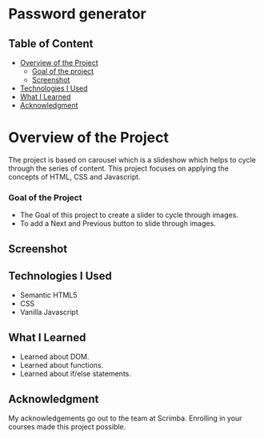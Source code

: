 # Password generator

## Table of Content

 * [Overview of the Project](#overview-of-the-project)
      * [Goal of the project](#goal-of-the-project)
      * [Screenshot](#screenshot)
 * [Technologies I Used](#technologies-i-used)
 * [What I Learned](#what-i-learned) 
 * [Acknowledgment](#acknowledgment)

# Overview of the Project
The project is based on carousel which is a slideshow which helps to cycle through the series of content. This project focuses on applying the concepts of HTML, CSS and Javascript.

### Goal of the Project
* The Goal of this project to create a slider to cycle through images.
* To add a Next and Previous button to slide through images.

## Screenshot



## Technologies I Used
* Semantic HTML5
* CSS
* Vanilla Javascript

## What I Learned
* Learned about DOM.
* Learned about functions.
* Learned about if/else statements.

## Acknowledgment
   My acknowledgements go out to the team at Scrimba. Enrolling in your courses made this project possible.

